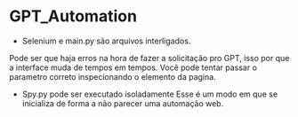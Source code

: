 # GPT_Automation

- Selenium e main.py são arquivos interligados.
  
Pode ser que haja erros na hora de fazer a solicitação pro GPT, isso por que a interface muda de tempos em tempos. Você pode tentar passar o parametro correto inspecionando o elemento da pagina.

- Spy.py pode ser executado isoladamente
  Esse é um modo em que se inicializa de forma a não parecer uma automação web.
